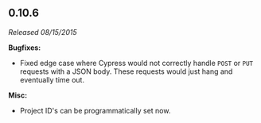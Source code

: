 ## 0.10.6

*Released 08/15/2015*

**Bugfixes:**

- Fixed edge case where Cypress would not correctly handle `POST` or `PUT` requests with a JSON body. These requests would just hang and eventually time out.

**Misc:**

- Project ID's can be programmatically set now.


